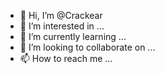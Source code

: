 - 👋 Hi, I’m @Crackear
- 👀 I’m interested in ...
- 🌱 I’m currently learning ...
- 💞️ I’m looking to collaborate on ...
- 📫 How to reach me ...

<!---
Crackear/Crackear is a ✨ special ✨ repository because its `README.md` (this file) appears on your GitHub profile.
You can click the Preview link to take a look at your changes.
--->
